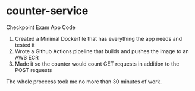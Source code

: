# counter-service
Checkpoint Exam App Code

1. Created a Minimal Dockerfile that has everything the app needs and tested it
2. Wrote a Github Actions pipeline that builds and pushes the image to an AWS ECR
3. Made it so the counter would count GET requests in addition to the POST requests

The whole proccess took me no more than 30 minutes of work.